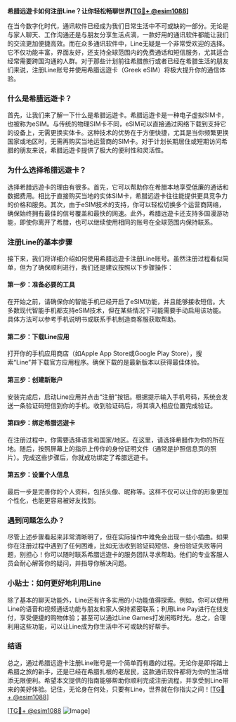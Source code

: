 **希腊远遊卡如何注册Line？让你轻松畅聊世界[[TG💪+ @esim1088](https://t.me/s/esim1088)]**

在当今数字化时代，通讯软件已经成为我们日常生活中不可或缺的一部分。无论是与家人聊天、工作沟通还是与朋友分享生活点滴，一款好用的通讯软件都能让我们的交流更加便捷高效。而在众多通讯软件中，Line无疑是一个非常受欢迎的选择。它不仅功能丰富，界面友好，还支持全球范围内的免费通话和短信服务，尤其适合经常需要跨国沟通的人群。对于那些计划前往希腊旅行或者已经在希腊生活的朋友们来说，注册Line账号并使用希腊远遊卡（Greek eSIM）将极大提升你的通信体验。

### 什么是希腊远遊卡？

首先，让我们来了解一下什么是希腊远遊卡。希腊远遊卡是一种电子虚拟SIM卡，也被称为eSIM。与传统的物理SIM卡不同，eSIM可以直接通过网络下载到支持它的设备上，无需更换实体卡。这种技术的优势在于方便快捷，尤其是当你频繁更换国家或地区时，无需再购买当地运营商的SIM卡。对于计划长期居住或短期访问希腊的朋友来说，希腊远遊卡提供了极大的便利性和灵活性。

### 为什么选择希腊远遊卡？

选择希腊远遊卡的理由有很多。首先，它可以帮助你在希腊本地享受低廉的通话和数据费用。相比于直接购买当地的实体SIM卡，希腊远遊卡往往能提供更具竞争力的价格和服务。其次，由于eSIM技术的支持，你可以轻松切换多个运营商网络，确保始终拥有最佳的信号覆盖和最快的网速。此外，希腊远遊卡还支持多国漫游功能，即使你离开了希腊，也可以继续使用相同的账号在全球范围内保持联系。

### 注册Line的基本步骤

接下来，我们将详细介绍如何使用希腊远遊卡注册Line账号。虽然注册过程看似简单，但为了确保顺利进行，我们还是建议按照以下步骤操作：

#### 第一步：准备必要的工具

在开始之前，请确保你的智能手机已经开启了eSIM功能，并且能够接收短信。大多数现代智能手机都支持eSIM技术，但在某些情况下可能需要手动启用该功能。具体方法可以参考手机说明书或联系手机制造商客服获取帮助。

#### 第二步：下载Line应用

打开你的手机应用商店（如Apple App Store或Google Play Store），搜索“Line”并下载官方应用程序。确保下载的是最新版本以获得最佳体验。

#### 第三步：创建新账户

安装完成后，启动Line应用并点击“注册”按钮。根据提示输入手机号码，系统会发送一条验证码短信到你的手机。收到验证码后，将其填入相应位置完成验证。

#### 第四步：绑定希腊远遊卡

在注册过程中，你需要选择语言和国家/地区。在这里，请选择希腊作为你的所在地。随后，按照屏幕上的指示上传你的身份证明文件（通常是护照信息页的照片）。完成这些步骤后，你就成功绑定了希腊远遊卡。

#### 第五步：设置个人信息

最后一步是完善你的个人资料，包括头像、昵称等。这样不仅可以让你的形象更加个性化，也能更容易被好友找到。

### 遇到问题怎么办？

尽管上述步骤看起来非常清晰明了，但在实际操作中难免会出现一些小插曲。如果你在注册过程中遇到了任何困难，比如无法收到验证码短信、身份验证失败等问题，别担心！你可以随时联系希腊远遊卡的服务团队寻求帮助。他们的专业客服人员会耐心解答你的疑问，并指导你解决问题。

### 小贴士：如何更好地利用Line

除了基本的聊天功能外，Line还有许多实用的小功能值得探索。例如，你可以使用Line的语音和视频通话功能与朋友和家人保持紧密联系；利用Line Pay进行在线支付，享受便捷的购物体验；甚至可以通过Line Games打发闲暇时光。总之，合理利用这些功能，可以让Line成为你生活中不可或缺的好帮手。

### 结语

总之，通过希腊远遊卡注册Line账号是一个简单而有趣的过程。无论你是即将踏上希腊之旅的新手，还是已经在希腊扎根的老居民，这款通讯软件都将为你的生活增添无限便利。希望本文提供的指南能够帮助你顺利完成注册流程，并享受到Line带来的美好体验。记住，无论身在何处，只要有Line，世界就在你指尖之间！[[TG💪+ @esim1088](https://t.me/s/esim1088)]

[[TG💪+ @esim1088](https://t.me/s/esim1088) ![Image](https://i.postimg.cc/4NQfJmqS/Snipaste-2025-05-13-00-14-12.png)]